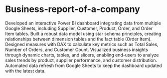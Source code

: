 # Business-report-of-a-company

Developed an interactive Power BI dashboard integrating data from multiple Google Sheets, including Supplier, Customer, Product, Order, and Order Item tables. Built a robust data model using star schema principles, creating relationships between dimension tables and the fact table (Order Item). Designed measures with DAX to calculate key metrics such as Total Sales, Number of Orders, and Customer Count. Visualized business insights through dynamic charts, tables, and slicers, enabling end-users to analyze sales trends by product, supplier performance, and customer distribution. Automated data refresh from Google Sheets to keep the dashboard updated with the latest data.
